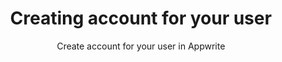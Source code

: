 ---
title: Creating account for your user
id: creating-account-for-your-user
subtitle: Create account for your user in Appwrite
videoId: fuA9scGDaEs
---